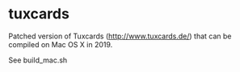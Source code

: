 # tuxcards
Patched version of Tuxcards (http://www.tuxcards.de/) that can be compiled on Mac OS X in 2019.

See build_mac.sh
